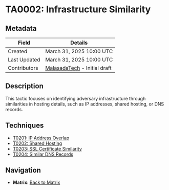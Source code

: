 # TA0002: Infrastructure Similarity

## Metadata
| Field          | Details                                      |
|----------------|----------------------------------------------|
| Created        | March 31, 2025 10:00 UTC                    |
| Last Updated   | March 31, 2025 10:00 UTC                    |
| Contributors   | [MalasadaTech](../../contributors.md#malasadatech) - Initial draft |

## Description
This tactic focuses on identifying adversary infrastructure through similarities in hosting details, such as IP addresses, shared hosting, or DNS records.

## Techniques
- [T0201: IP Address Overlap](../../techniques/T0201.md)
- [T0202: Shared Hosting](../../techniques/T0202.md)
- [T0203: SSL Certificate Similarity](../../techniques/T0203.md)
- [T0204: Similar DNS Records](../../techniques/T0204.md)

## Navigation
- **Matrix**: [Back to Matrix](../../matrix.md)
